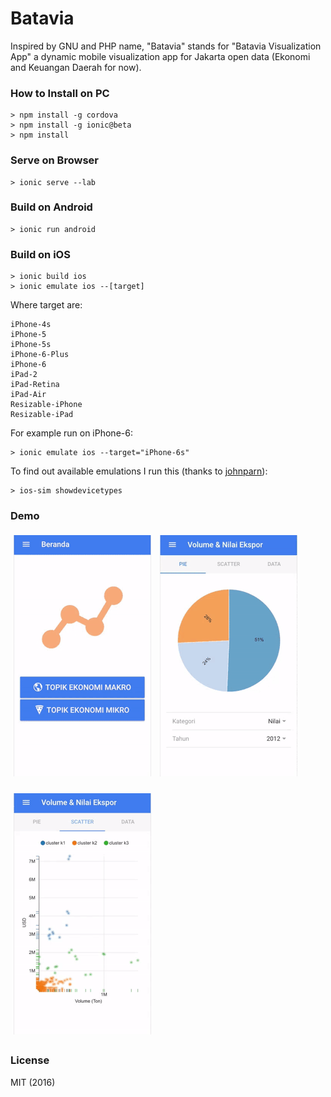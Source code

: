 # Batavia

Inspired by GNU and PHP name, "Batavia" stands for "Batavia Visualization App" a dynamic mobile visualization app for Jakarta open data (Ekonomi and Keuangan Daerah for now).

### How to Install on PC
```
> npm install -g cordova
> npm install -g ionic@beta
> npm install
```

### Serve on Browser
```
> ionic serve --lab
```

### Build on Android
```
> ionic run android
```

### Build on iOS
```
> ionic build ios
> ionic emulate ios --[target]
```

Where target are:

```
iPhone-4s
iPhone-5
iPhone-5s
iPhone-6-Plus
iPhone-6
iPad-2
iPad-Retina
iPad-Air
Resizable-iPhone
Resizable-iPad
```

For example run on iPhone-6:
```
> ionic emulate ios --target="iPhone-6s"
```

To find out available emulations I run this (thanks to [johnparn](https://github.com/driftyco/ionic-cli/issues/317#issuecomment-120518354)):
```
> ios-sim showdevicetypes
```

### Demo

<div style="display:inline">
<img src="demo/frakshrit.gif" alt="Drawing" style="width: 220px; padding: 5px"/>

<img src="demo/gif2.gif" alt="Drawing" style="width: 220px; padding: 5px"/>

<img src="demo/gif3.gif" alt="Drawing" style="width: 220px; padding: 5px"/></div>

### License
MIT (2016)
